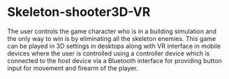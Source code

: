 # Skeleton-shooter3D-VR
The user controls the game character who is in a building simulation and the only way to win is by eliminating all the skeleton enemies. This game can be played in 3D settings in desktops along with VR interface in mobile devices where the user is controlled using a controller device which is connected to the host device via a Bluetooth interface for providing button input for movement and firearm of the player.

